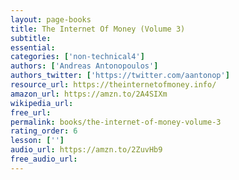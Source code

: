 ```yaml
---
layout: page-books
title: The Internet Of Money (Volume 3)
subtitle: 
essential: 
categories: ['non-technical4']
authors: ['Andreas Antonopoulos']
authors_twitter: ['https://twitter.com/aantonop']
resource_url: https://theinternetofmoney.info/
amazon_url: https://amzn.to/2A4SIXm
wikipedia_url: 
free_url: 
permalink: books/the-internet-of-money-volume-3
rating_order: 6
lesson: ['']
audio_url: https://amzn.to/2ZuvHb9
free_audio_url: 
---
```

